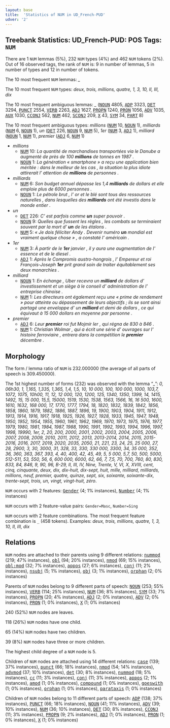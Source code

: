 ```yaml
---
layout: base
title:  'Statistics of NUM in UD_French-PUD'
udver: '2'
---
```


## Treebank Statistics: UD_French-PUD: POS Tags: `NUM`

There are 1 `NUM` lemmas (5%), 232 `NUM` types (4%) and 462 `NUM` tokens (2%).
Out of 16 observed tags, the rank of `NUM` is: 9 in number of lemmas, 5 in number of types and 12 in number of tokens.

The 10 most frequent `NUM` lemmas: <em>_</em>

The 10 most frequent `NUM` types:  <em>deux, trois, millions, quatre, 1, 3, 10, II, III, dix</em>

The 10 most frequent ambiguous lemmas: <em>_</em> (<tt><a href="fr_pud-pos-NOUN.html">NOUN</a></tt> 4805, <tt><a href="fr_pud-pos-ADP.html">ADP</a></tt> 3323, <tt><a href="fr_pud-pos-DET.html">DET</a></tt> 3294, <tt><a href="fr_pud-pos-PUNCT.html">PUNCT</a></tt> 2554, <tt><a href="fr_pud-pos-VERB.html">VERB</a></tt> 2263, <tt><a href="fr_pud-pos-ADJ.html">ADJ</a></tt> 1627, <tt><a href="fr_pud-pos-PROPN.html">PROPN</a></tt> 1240, <tt><a href="fr_pud-pos-PRON.html">PRON</a></tt> 1056, <tt><a href="fr_pud-pos-ADV.html">ADV</a></tt> 1035, <tt><a href="fr_pud-pos-AUX.html">AUX</a></tt> 1030, <tt><a href="fr_pud-pos-CCONJ.html">CCONJ</a></tt> 562, <tt><a href="fr_pud-pos-NUM.html">NUM</a></tt> 462, <tt><a href="fr_pud-pos-SCONJ.html">SCONJ</a></tt> 209, <tt><a href="fr_pud-pos-X.html">X</a></tt> 43, <tt><a href="fr_pud-pos-SYM.html">SYM</a></tt> 34, <tt><a href="fr_pud-pos-PART.html">PART</a></tt> 8)

The 10 most frequent ambiguous types:  <em>millions</em> (<tt><a href="fr_pud-pos-NUM.html">NUM</a></tt> 10, <tt><a href="fr_pud-pos-NOUN.html">NOUN</a></tt> 1), <em>milliards</em> (<tt><a href="fr_pud-pos-NUM.html">NUM</a></tt> 6, <tt><a href="fr_pud-pos-NOUN.html">NOUN</a></tt> 1), <em>un</em> (<tt><a href="fr_pud-pos-DET.html">DET</a></tt> 226, <tt><a href="fr_pud-pos-NOUN.html">NOUN</a></tt> 9, <tt><a href="fr_pud-pos-NUM.html">NUM</a></tt> 5), <em>1er</em> (<tt><a href="fr_pud-pos-NUM.html">NUM</a></tt> 3, <tt><a href="fr_pud-pos-ADJ.html">ADJ</a></tt> 1), <em>milliard</em> (<tt><a href="fr_pud-pos-NOUN.html">NOUN</a></tt> 1, <tt><a href="fr_pud-pos-NUM.html">NUM</a></tt> 1), <em>premier</em> (<tt><a href="fr_pud-pos-ADJ.html">ADJ</a></tt> 6, <tt><a href="fr_pud-pos-NUM.html">NUM</a></tt> 1)


* <em>millions</em>
  * <tt><a href="fr_pud-pos-NUM.html">NUM</a></tt> 10: <em>La quantité de marchandises transportées via le Danube a augmenté de près de 100 <b>millions</b> de tonnes en 1987 .</em>
  * <tt><a href="fr_pud-pos-NOUN.html">NOUN</a></tt> 1: <em>La génération « smartphone » a reçu une application bien méritée : dans le meilleur de les cas , la situation la plus idiote attirerait l’ attention de <b>millions</b> de personnes .</em>
* <em>milliards</em>
  * <tt><a href="fr_pud-pos-NUM.html">NUM</a></tt> 6: <em>Son budget annuel dépasse les 1,4 <b>milliards</b> de dollars et elle emploie plus de 6000 personnes .</em>
  * <tt><a href="fr_pud-pos-NOUN.html">NOUN</a></tt> 1: <em>Le pétrole brut , l’ or et le blé sont tous des ressources naturelles , dans lesquelles des <b>milliards</b> ont été investis dans le monde entier .</em>
* <em>un</em>
  * <tt><a href="fr_pud-pos-DET.html">DET</a></tt> 226: <em>C' est parfois comme <b>un</b> super pouvoir .</em>
  * <tt><a href="fr_pud-pos-NOUN.html">NOUN</a></tt> 9: <em>Quelles que fussent les règles , les combats se terminaient souvent par la mort d' <b>un</b> de les étalons .</em>
  * <tt><a href="fr_pud-pos-NUM.html">NUM</a></tt> 5: <em>« Je dois féliciter Andy . Devenir numéro <b>un</b> mondial est vraiment quelque chose » , a constaté l’ américain .</em>
* <em>1er</em>
  * <tt><a href="fr_pud-pos-NUM.html">NUM</a></tt> 3: <em>À partir de le <b>1er</b> janvier , il y aura une augmentation de l' essence et de le diesel .</em>
  * <tt><a href="fr_pud-pos-ADJ.html">ADJ</a></tt> 1: <em>Après le Compromis austro-hongrois , l’ Empereur et roi François-Joseph <b>1er</b> prit grand soin de traiter équitablement ses deux monarchies .</em>
* <em>milliard</em>
  * <tt><a href="fr_pud-pos-NOUN.html">NOUN</a></tt> 1: <em>En échange , Uber recevra un <b>milliard</b> de dollars d’ investissement et un siège à le conseil d’ administration de l’ entreprise chinoise .</em>
  * <tt><a href="fr_pud-pos-NUM.html">NUM</a></tt> 1: <em>Les directeurs ont également reçu une « prime de rendement » pour atteinte ou dépassement de leurs objectifs ; ils se sont ainsi partagé une enveloppe d' un <b>milliard</b> et demi de dollars , ce qui équivaut à 15 000 dollars en moyenne par personne .</em>
* <em>premier</em>
  * <tt><a href="fr_pud-pos-ADJ.html">ADJ</a></tt> 6: <em>Leur <b>premier</b> roi fut Mojmír Ier , qui régna de 830 à 846 .</em>
  * <tt><a href="fr_pud-pos-NUM.html">NUM</a></tt> 1: <em>Christian Wolmar , qui a écrit une série d' ouvrages sur l' histoire ferroviaire , entrera dans la compétition le <b>premier</b> décembre .</em>

## Morphology

The form / lemma ratio of `NUM` is 232.000000 (the average of all parts of speech is 309.450000).

The 1st highest number of forms (232) was observed with the lemma “_”: <em>0, 06h30, 1, 1,165, 1,335, 1,365, 1,4, 1,5, 10, 10 000, 100, 100 000, 1000, 103,7, 1072, 1075, 10h00, 11, 12, 12 000, 120, 1200, 125, 1340, 1350, 1399, 14, 1415, 1492, 15, 15 000, 15,5, 15000, 1519, 1530, 1538, 1563, 1566, 16, 16 500, 1600, 1610, 1632, 168 000, 17, 1770, 1777, 1794, 18, 1820, 1832, 1839, 1842, 1856, 1858, 1860, 1879, 1882, 1886, 1887, 1896, 19, 1900, 1903, 1904, 1911, 1912, 1913, 1914, 1916, 1917, 1918, 1925, 1926, 1927, 1928, 1933, 1945, 1947, 1948, 1950, 1952, 1954, 1955, 1960, 1961, 1962, 1969, 1970, 1973, 1975, 1976, 1977, 1979, 1980, 1981, 1984, 1987, 1988, 1990, 1991, 1992, 1993, 1994, 1996, 1997, 1998, 19990, 1er, 2, 20, 200, 2000, 2001, 2002, 2003, 2004, 2005, 2006, 2007, 2008, 2009, 2010, 2011, 2012, 2013, 2013-2014, 2014, 2015, 2015-2016, 2016, 2017, 2019, 2020, 2035, 2050, 21, 221, 23, 24, 25, 25 000, 27, 28, 2900, 3, 30, 3000, 31, 328, 33, 330, 330 000, 3300, 34, 35 000, 352, 36, 360, 363, 367, 393, 4, 40, 400, 42, 45, 49, 5, 5 000, 5,7, 50, 500, 5000, 512-511, 53, 550, 56, 6, 600 000, 6000, 62, 66, 7, 7,5, 70, 700, 760, 80, 830, 833, 84, 846, 9, 90, 96, B-29, II, III, IV, Nine, Trente, V, VI, X, XVIII, cent, cinq, cinquante, deux, dix, dix-huit, dix-sept, huit, mille, milliard, milliards, millions, neuf, premier, quatre, quinze, sept, six, soixante, soixante-dix, trente-sept, trois, un, vingt, vingt-huit, zéro</em>.

`NUM` occurs with 2 features: <tt><a href="fr_pud-feat-Gender.html">Gender</a></tt> (4; 1% instances), <tt><a href="fr_pud-feat-Number.html">Number</a></tt> (4; 1% instances)

`NUM` occurs with 2 feature-value pairs: `Gender=Masc`, `Number=Sing`

`NUM` occurs with 2 feature combinations.
The most frequent feature combination is `_` (458 tokens).
Examples: <em>deux, trois, millions, quatre, 1, 3, 10, II, III, dix</em>


## Relations

`NUM` nodes are attached to their parents using 9 different relations: <tt><a href="fr_pud-dep-nummod.html">nummod</a></tt> (219; 47% instances), <tt><a href="fr_pud-dep-obl.html">obl</a></tt> (94; 20% instances), <tt><a href="fr_pud-dep-nmod.html">nmod</a></tt> (69; 15% instances), <tt><a href="fr_pud-dep-obl-mod.html">obl:mod</a></tt> (32; 7% instances), <tt><a href="fr_pud-dep-appos.html">appos</a></tt> (27; 6% instances), <tt><a href="fr_pud-dep-conj.html">conj</a></tt> (11; 2% instances), <tt><a href="fr_pud-dep-nsubj.html">nsubj</a></tt> (5; 1% instances), <tt><a href="fr_pud-dep-obj.html">obj</a></tt> (3; 1% instances), <tt><a href="fr_pud-dep-orphan.html">orphan</a></tt> (2; 0% instances)

Parents of `NUM` nodes belong to 9 different parts of speech: <tt><a href="fr_pud-pos-NOUN.html">NOUN</a></tt> (253; 55% instances), <tt><a href="fr_pud-pos-VERB.html">VERB</a></tt> (114; 25% instances), <tt><a href="fr_pud-pos-NUM.html">NUM</a></tt> (36; 8% instances), <tt><a href="fr_pud-pos-SYM.html">SYM</a></tt> (33; 7% instances), <tt><a href="fr_pud-pos-PROPN.html">PROPN</a></tt> (20; 4% instances), <tt><a href="fr_pud-pos-ADJ.html">ADJ</a></tt> (2; 0% instances), <tt><a href="fr_pud-pos-ADV.html">ADV</a></tt> (2; 0% instances), <tt><a href="fr_pud-pos-PRON.html">PRON</a></tt> (1; 0% instances), <tt><a href="fr_pud-pos-X.html">X</a></tt> (1; 0% instances)

240 (52%) `NUM` nodes are leaves.

118 (26%) `NUM` nodes have one child.

65 (14%) `NUM` nodes have two children.

39 (8%) `NUM` nodes have three or more children.

The highest child degree of a `NUM` node is 5.

Children of `NUM` nodes are attached using 14 different relations: <tt><a href="fr_pud-dep-case.html">case</a></tt> (139; 37% instances), <tt><a href="fr_pud-dep-punct.html">punct</a></tt> (66; 18% instances), <tt><a href="fr_pud-dep-nmod.html">nmod</a></tt> (54; 14% instances), <tt><a href="fr_pud-dep-advmod.html">advmod</a></tt> (37; 10% instances), <tt><a href="fr_pud-dep-det.html">det</a></tt> (30; 8% instances), <tt><a href="fr_pud-dep-nummod.html">nummod</a></tt> (18; 5% instances), <tt><a href="fr_pud-dep-cc.html">cc</a></tt> (11; 3% instances), <tt><a href="fr_pud-dep-conj.html">conj</a></tt> (11; 3% instances), <tt><a href="fr_pud-dep-appos.html">appos</a></tt> (2; 1% instances), <tt><a href="fr_pud-dep-amod.html">amod</a></tt> (1; 0% instances), <tt><a href="fr_pud-dep-compound.html">compound</a></tt> (1; 0% instances), <tt><a href="fr_pud-dep-goeswith.html">goeswith</a></tt> (1; 0% instances), <tt><a href="fr_pud-dep-orphan.html">orphan</a></tt> (1; 0% instances), <tt><a href="fr_pud-dep-parataxis.html">parataxis</a></tt> (1; 0% instances)

Children of `NUM` nodes belong to 11 different parts of speech: <tt><a href="fr_pud-pos-ADP.html">ADP</a></tt> (138; 37% instances), <tt><a href="fr_pud-pos-PUNCT.html">PUNCT</a></tt> (66; 18% instances), <tt><a href="fr_pud-pos-NOUN.html">NOUN</a></tt> (41; 11% instances), <tt><a href="fr_pud-pos-ADV.html">ADV</a></tt> (39; 10% instances), <tt><a href="fr_pud-pos-NUM.html">NUM</a></tt> (36; 10% instances), <tt><a href="fr_pud-pos-DET.html">DET</a></tt> (30; 8% instances), <tt><a href="fr_pud-pos-CCONJ.html">CCONJ</a></tt> (11; 3% instances), <tt><a href="fr_pud-pos-PROPN.html">PROPN</a></tt> (9; 2% instances), <tt><a href="fr_pud-pos-ADJ.html">ADJ</a></tt> (1; 0% instances), <tt><a href="fr_pud-pos-PRON.html">PRON</a></tt> (1; 0% instances), <tt><a href="fr_pud-pos-X.html">X</a></tt> (1; 0% instances)

